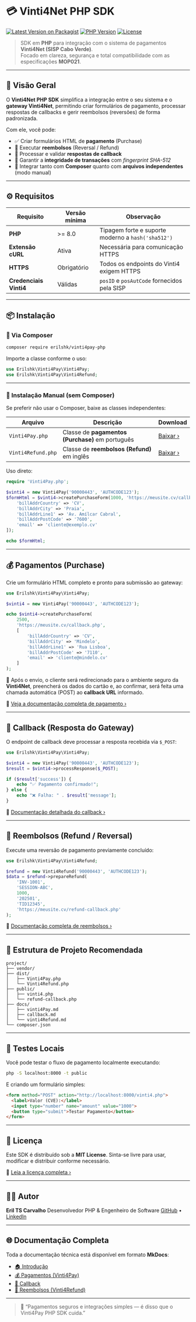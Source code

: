 # 💳 Vinti4Net PHP SDK

[![Latest Version on Packagist](https://img.shields.io/packagist/v/erilshk/vinti4pay.svg?style=flat-square)](https://packagist.org/packages/erilshk/vinti4net-payment)
[![PHP Version](https://img.shields.io/badge/PHP-%3E%3D8.0-8892BF.svg?style=flat-square&logo=php)](https://www.php.net/)
[![License](https://img.shields.io/badge/license-MIT-green.svg?style=flat-square)](LICENSE)

> SDK  em **PHP** para integração com o sistema de pagamentos **Vinti4Net (SISP Cabo Verde)**.  
> Focado em clareza, segurança e total compatibilidade com as especificações **MOP021**.

---

## 🚀 Visão Geral

O **Vinti4Net PHP SDK** simplifica a integração entre o seu sistema e o **gateway Vinti4Net**, permitindo criar formulários de pagamento, processar respostas de callbacks e gerir reembolsos (reversões) de forma padronizada.

Com ele, você pode:

- ✅ Criar formulários HTML de **pagamento** (Purchase)
- 🔁 Executar **reembolsos** (Reversal / Refund)
- 🧾 Processar e validar **respostas de callback**
- 🔐 Garantir a **integridade de transações** com *fingerprint SHA-512*
- 💼 Integrar tanto com **Composer** quanto com **arquivos independentes** (modo manual)

---

## ⚙️ Requisitos

| Requisito | Versão mínima | Observação |
|------------|----------------|-------------|
| **PHP** | >= 8.0 | Tipagem forte e suporte moderno a `hash('sha512')` |
| **Extensão cURL** | Ativa | Necessária para comunicação HTTPS |
| **HTTPS** | Obrigatório | Todos os endpoints do Vinti4 exigem HTTPS |
| **Credenciais Vinti4** | Válidas | `posID` e `posAutCode` fornecidos pela SISP |

---

## 📦 Instalação

### 🧩 Via Composer

```bash
composer require erilshk/vinti4pay-php
```

Importe a classe conforme o uso:

```php
use Erilshk\Vinti4Pay\Vinti4Pay;
use Erilshk\Vinti4Pay\Vinti4Refund;
```

---

### 📁 Instalação Manual (sem Composer)

Se preferir não usar o Composer, baixe as classes independentes:

| Arquivo            | Descrição                                        | Download                                                                       |
| ------------------ | ------------------------------------------------ | ------------------------------------------------------------------------------ |
| `Vinti4Pay.php`    | Classe de **pagamentos (Purchase)** em português | [Baixar ›](https://github.com/erilshk/vinti4net-payment/dist/Vinti4Pay.php)    |
| `Vinti4Refund.php` | Classe de **reembolsos (Refund)** em inglês      | [Baixar ›](https://github.com/erilshk/vinti4net-payment/dist/Vinti4Refund.php) |

Uso direto:

```php
require 'Vinti4Pay.php';

$vinti4 = new Vinti4Pay('90000443', 'AUTHCODE123');
$formHtml = $vinti4->createPurchaseForm(1000, 'https://meusite.cv/callback.php', [
    'billAddrCountry' => 'CV',
    'billAddrCity' => 'Praia',
    'billAddrLine1' => 'Av. Amílcar Cabral',
    'billAddrPostCode' => '7600',
    'email' => 'cliente@exemplo.cv'
]);

echo $formHtml;
```

---

## 💰 Pagamentos (Purchase)

Crie um formulário HTML completo e pronto para submissão ao gateway:

```php
use Erilshk\Vinti4Pay\Vinti4Pay;

$vinti4 = new Vinti4Pay('90000443', 'AUTHCODE123');

echo $vinti4->createPurchaseForm(
    2500,
    'https://meusite.cv/callback.php',
    [
        'billAddrCountry' => 'CV',
        'billAddrCity' => 'Mindelo',
        'billAddrLine1' => 'Rua Lisboa',
        'billAddrPostCode' => '7110',
        'email' => 'cliente@mindelo.cv'
    ]
);
```

🔄 Após o envio, o cliente será redirecionado para o ambiente seguro da **Vinti4Net**, preencherá os dados do cartão e, ao confirmar, será feita uma chamada automática (POST) ao **callback URL** informado.

📖 [Veja a documentação completa de pagamento ›](docs/vinti4Pay.md)

---

## 🧾 Callback (Resposta do Gateway)

O endpoint de callback deve processar a resposta recebida via `$_POST`:

```php
use Erilshk\Vinti4Pay\Vinti4Pay;

$vinti4 = new Vinti4Pay('90000443', 'AUTHCODE123');
$result = $vinti4->processResponse($_POST);

if ($result['success']) {
    echo "✅ Pagamento confirmado!";
} else {
    echo "❌ Falha: " . $result['message'];
}
```

📖 [Documentação detalhada do callback ›](docs/callback.md)

---

## 🔁 Reembolsos (Refund / Reversal)

Execute uma reversão de pagamento previamente concluído:

```php
use Erilshk\Vinti4Pay\Vinti4Refund;

$refund = new Vinti4Refund('90000443', 'AUTHCODE123');
$data = $refund->prepareRefund(
    'INV-1001',
    'SESSION-ABC',
    1000,
    '202501',
    'TID12345',
    'https://meusite.cv/refund-callback.php'
);
```

📖 [Documentação completa de reembolsos ›](docs/vinti4Refund.md)

---

## 🧠 Estrutura de Projeto Recomendada

```
project/
├── vendor/
├── dist/
│   ├── Vinti4Pay.php
│   └── Vinti4Refund.php
├── public/
│   ├── vinti4.php
│   └── refund-callback.php
├── docs/
│   ├── vinti4Pay.md
│   ├── callback.md
│   └── vinti4Refund.md
└── composer.json
```

---

## 🧪 Testes Locais

Você pode testar o fluxo de pagamento localmente executando:

```bash
php -S localhost:8000 -t public
```

E criando um formulário simples:

```html
<form method="POST" action="http://localhost:8000/vinti4.php">
  <label>Valor (CVE):</label>
  <input type="number" name="amount" value="1000">
  <button type="submit">Testar Pagamento</button>
</form>
```

---

## 🧾 Licença

Este SDK é distribuído sob a **MIT License**.
Sinta-se livre para usar, modificar e distribuir conforme necessário.

📄 [Leia a licença completa ›](LICENSE)

---

## 👨‍💻 Autor

**Eril TS Carvalho**
Desenvolvedor PHP & Engenheiro de Software
[GitHub](https://github.com/erilshk) • [LinkedIn](https://linkedin.com/in/erilshk)

---

## 🌐 Documentação Completa

Toda a documentação técnica está disponível em formato **MkDocs**:

* [🏠 Introdução](https://erilshk.github.io/vinti4net-payment/)
* [💰 Pagamentos (Vinti4Pay)](https://erilshk.github.io/vinti4net-payment/vinti4Pay/)
* [📩 Callback](https://erilshk.github.io/vinti4net-payment/callback/)
* [🔁 Reembolsos (Vinti4Refund)](https://erilshk.github.io/vinti4net-payment/vinti4Refund/)

---

> 💬 “Pagamentos seguros e integrações simples — é disso que o Vinti4Pay PHP SDK cuida.”

```